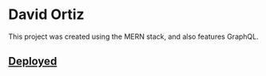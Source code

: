 # David Ortiz

This project was created using the MERN stack, and also features GraphQL.

## [Deployed](https://mariachimes.github.io/davidjortiz/)
